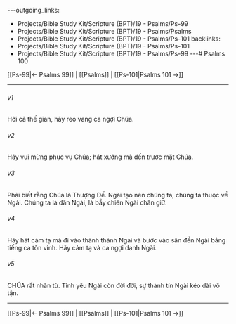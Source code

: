 ---outgoing_links:
  - Projects/Bible Study Kit/Scripture (BPT)/19 - Psalms/Ps-99
  - Projects/Bible Study Kit/Scripture (BPT)/19 - Psalms/Psalms
  - Projects/Bible Study Kit/Scripture (BPT)/19 - Psalms/Ps-101
backlinks:
  - Projects/Bible Study Kit/Scripture (BPT)/19 - Psalms/Ps-101
  - Projects/Bible Study Kit/Scripture (BPT)/19 - Psalms/Ps-99
---# Psalms 100

[[Ps-99|← Psalms 99]] | [[Psalms]] | [[Ps-101|Psalms 101 →]]
***



###### v1 
Hỡi cả thế gian, hãy reo vang ca ngợi Chúa. 

###### v2 
Hãy vui mừng phục vụ Chúa; hát xướng mà đến trước mặt Chúa. 

###### v3 
Phải biết rằng Chúa là Thượng Đế. Ngài tạo nên chúng ta, chúng ta thuộc về Ngài. Chúng ta là dân Ngài, là bầy chiên Ngài chăn giữ. 

###### v4 
Hãy hát cảm tạ mà đi vào thành thánh Ngài và bước vào sân đền Ngài bằng tiếng ca tôn vinh. Hãy cảm tạ và ca ngợi danh Ngài. 

###### v5 
CHÚA rất nhân từ. Tình yêu Ngài còn đời đời, sự thành tín Ngài kéo dài vô tận.

***
[[Ps-99|← Psalms 99]] | [[Psalms]] | [[Ps-101|Psalms 101 →]]
